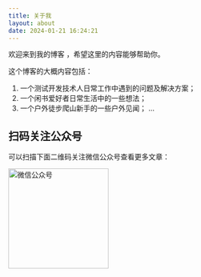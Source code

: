 ```yaml
---
title: 关于我
layout: about
date: 2024-01-21 16:24:21
---
```



欢迎来到我的博客 ，希望这里的内容能够帮助你。

这个博客的大概内容包括：

1. 一个测试开发技术人日常工作中遇到的问题及解决方案；
2. 一个闲书爱好者日常生活中的一些想法；
3. 一个户外徒步爬山新手的一些户外见闻；
...

## 扫码关注公众号

可以扫描下面二维码关注微信公众号查看更多文章：

<img src="https://mp.weixin.qq.com/mp/qrcode?scene=10000004&size=102&__biz=MzU1MDgxNjgyMg==&mid=2247484338&idx=1&sn=f00207992841fad15935a1b04b6393f8&send_time=" width="200" alt="微信公众号">

